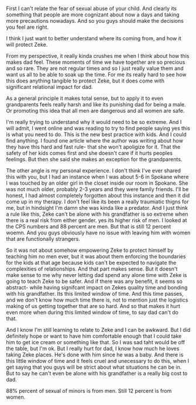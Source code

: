 First I can't relate the fear of sexual abuse of your child. And clearly its something that people are more cognizant about now a days and taking more precautions nowadays. And so you guys should make the decisions you feel are right. 

I think I just want to better understand where its coming from, and how it will protect Zeke.

From my perspective, it really kinda crushes me when I think about how this makes dad feel. These moments of time we have together are so precious and so rare. They are not regular times and so I just really value them and want us all to be able to soak up the time. For me its really hard to see how this does anything tangible to protect Zeke, but it does come with significant relational impact for dad. 

As a general principle it makes total sense, but to apply it to even grandparents feels really harsh and like its punishing dad for being a male. Or promoting this idea that all men are dangerous and all women are safe. 

I'm really trying to understand why it would need to be so extreme. And I will admit, I went online and was reading to try to find people saying yes this is what you need to do. This is the new best practice with kids. And I could find anything. I found one article where the author was writing about how they have this hard and fast rule- that she won't apoligize for it. That the safety of her kids comes first and she doesn't care if it hurts peoples feelings. But then she said she makes an exception for the grandparents. 

The other angle is my personal experience. I don't think I've ever shared this with you, but I had an instance when I was about 5-6 in Spokane where I was touched by an older girl in the closet inside our room in Spokane. She was not much older, probably 2-3 years and they were family friends. I'll be honest, I had almost completely forgotten about this instance and then it did come up in my therapy. I don't feel like its been a really traumiatic thigns for me, but in hindsight I'm damn she was kinda like a predator. And I just think a rule like this, Zeke can't be alone with his grandfather is so extreme when there is a real risk from either gender. yes its higher risk of men. I looked at the CPS numbers and 88 percent are men. But that is still 12 percent woemn. And you guys obviously have no issue with leaving him with women that are functionally strangers. 

So it was not about somehow empowering Zeke to protect himself by teaching him no men ever, but it was about them enforcing the boundaries for the kids at that age because kids can't be expected to navigate the complexities of relationships. And that part makes sense. But it doesn't make sense to me why never letting dad spend any alone time with Zeke is going to teach Zeke to be safer. And if there was any benefit, it seems so abstract- while having signifcant impact on Zekes quality time and bonding with his grandfather. Its this limited window of time. And this time passes, and we don't know how much time there is, not to mention just the logistics making of us getting together that are so hard. And so that makes it hurt even more when during this limited window of time, to say dad can't do that.

And I know I'm still learning to relate to Zeke and I can be awkward. But I did definitely hope or want to have him comfortable enough that I could take him to get ice cream or something like that. So I was sad taht would be off the table, but I'm ok. But I really hurt for dad, I know how much he loves taking Zeke places. He's done with him since he was a baby. And there is this little window of time and it feels cruel and unecessary to do this, when I get saying that you guys will be strict about what situations he can be in. But to say he can't even be alone with his grandfather is a really big cost to dad. 

88% percent of sexual of minors is from men. Still 12 percent is from women. 
